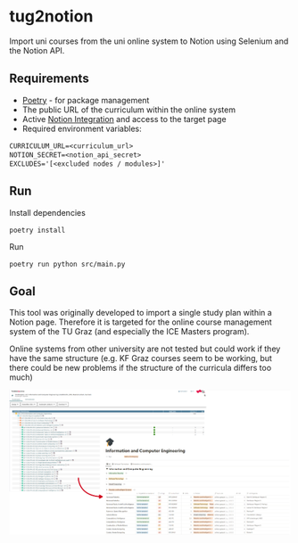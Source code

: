 # tug2notion

Import uni courses from the uni online system to Notion using Selenium and the Notion API.

## Requirements

- [Poetry](https://python-poetry.org/docs/#installing-with-pipx) - for package management
- The public URL of the curriculum within the online system
- Active [Notion Integration](https://www.notion.so/profile/integrations) and access to the target page
- Required environment variables:
```
CURRICULUM_URL=<curriculum_url>
NOTION_SECRET=<notion_api_secret>
EXCLUDES='[<excluded nodes / modules>]'
```

## Run

Install dependencies
```shell
poetry install
```

Run
```
poetry run python src/main.py
```

## Goal

This tool was originally developed to import a single study plan within a Notion page. Therefore it is targeted for the online course management system of the TU Graz (and especially the ICE Masters program).

Online systems from other university are not tested but could work if they have the same structure (e.g. KF Graz courses seem to be working, but there could be new problems if the structure of the curricula differs too much)  

![From TUG Online to Notion](doc/tug2notion.png)